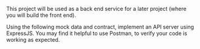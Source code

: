 This project will be used as a back end service for a later project (where you will build the front end).

Using the following mock data and contract, implement an API server using ExpressJS. You may find it helpful to use Postman, to verify your code is working as expected.
